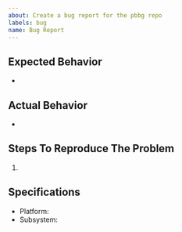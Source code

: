```yaml
---
about: Create a bug report for the pbbg repo
labels: bug
name: Bug Report
---
```


## Expected Behavior

- <!-- List the expected behavior -->

## Actual Behavior

- <!-- List the actual behavior you are experiencing -->

## Steps To Reproduce The Problem

1.

## Specifications

- Platform:
- Subsystem:
